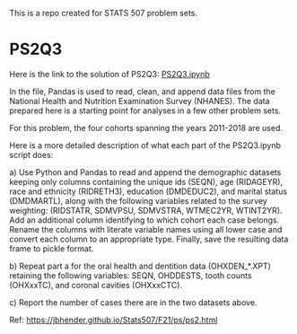 This is a repo created for STATS 507 problem sets.

# PS2Q3

Here is the link to the solution of PS2Q3: [PS2Q3.ipynb](./PS2Q3.ipynb)

In the file, Pandas is used to read, clean, and append data files from the National Health and Nutrition Examination Survey (NHANES).
The data prepared here is a starting point for analyses in a few other problem sets.

For this problem, the four cohorts spanning the years 2011-2018 are used.

Here is a more detailed description of what each part of the PS2Q3.ipynb script does:

a) Use Python and Pandas to read and append the demographic datasets keeping only columns containing the unique ids (SEQN), age (RIDAGEYR), race and ethnicity (RIDRETH3), education (DMDEDUC2), and marital status (DMDMARTL), along with the following variables related to the survey weighting: (RIDSTATR, SDMVPSU, SDMVSTRA, WTMEC2YR, WTINT2YR).
Add an additional column identifying to which cohort each case belongs.
Rename the columns with literate variable names using all lower case and convert each column to an appropriate type.
Finally, save the resulting data frame to pickle format.

b) Repeat part a for the oral health and dentition data (OHXDEN_*.XPT) retaining the following variables: SEQN, OHDDESTS, tooth counts (OHXxxTC), and coronal cavities (OHXxxCTC).

c) Report the number of cases there are in the two datasets above.

Ref: https://jbhender.github.io/Stats507/F21/ps/ps2.html
